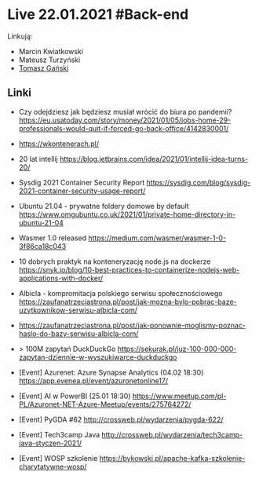 # Live 22.01.2021 #Back-end

Linkują:

- Marcin Kwiatkowski
- Mateusz Turzyński
- [Tomasz Gański](https://www.linkedin.com/in/tomaszganski)

## Linki

- Czy odejdziesz jak będziesz musiał wrócić do biura po pandemii?
  https://eu.usatoday.com/story/money/2021/01/05/jobs-home-29-professionals-would-quit-if-forced-go-back-office/4142830001/

- https://wkontenerach.pl/

- 20 lat intellij
  https://blog.jetbrains.com/idea/2021/01/intellij-idea-turns-20/

- Sysdig 2021 Container Security Report
  https://sysdig.com/blog/sysdig-2021-container-security-usage-report/

- Ubuntu 21.04 - prywatne foldery domowe by default
  https://www.omgubuntu.co.uk/2021/01/private-home-directory-in-ubuntu-21-04

- Wasmer 1.0 released
  https://medium.com/wasmer/wasmer-1-0-3f86ca18c043

- 10 dobrych praktyk na konteneryzację node.js na dockerze
  https://snyk.io/blog/10-best-practices-to-containerize-nodejs-web-applications-with-docker/

- Albicla - kompromitacja polskiego serwisu społecznościowego
  https://zaufanatrzeciastrona.pl/post/jak-mozna-bylo-pobrac-baze-uzytkownikow-serwisu-albicla-com/
- https://zaufanatrzeciastrona.pl/post/jak-ponownie-moglismy-poznac-haslo-do-bazy-serwisu-albicla-com/

- \> 100M zapytań DuckDuckGo
  https://sekurak.pl/juz-100-000-000-zapytan-dziennie-w-wyszukiwarce-duckduckgo

- [Event] Azurenet: Azure Synapse Analytics (04.02 18:30)
  https://app.evenea.pl/event/azuronetonline17/

- [Event] AI w PowerBI (25.01 18:30)
  https://www.meetup.com/pl-PL/Azuronet-NET-Azure-Meetup/events/275764272/

- [Event] PyGDA #62
  http://crossweb.pl/wydarzenia/pygda-622/

- [Event] Tech3camp Java
  http://crossweb.pl/wydarzenia/tech3camp-java-styczen-2021/

- [Event] WOSP szkolenie
  https://bykowski.pl/apache-kafka-szkolenie-charytatywne-wosp/
